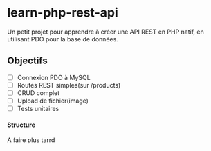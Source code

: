 # learn-php-rest-api

Un petit projet pour apprendre à créer une API REST en PHP natif, en utilisant PDO pour la base de données.

## Objectifs

- [ ] Connexion PDO à MySQL
- [ ] Routes REST simples(sur /products)
- [ ] CRUD complet
- [ ] Upload de fichier(image)
- [ ] Tests unitaires

#### Structure

A faire plus tarrd
